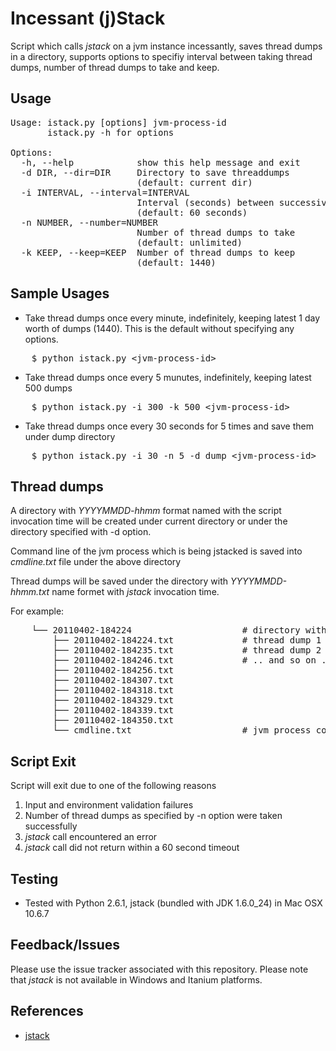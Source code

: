 Incessant (j)Stack
==================

Script which calls _jstack_ on a jvm instance incessantly, saves thread dumps in a directory, supports options to specifiy interval between taking thread dumps, number of thread dumps to take and keep.  

Usage
-----
<pre>
Usage: istack.py [options] jvm-process-id
       istack.py -h for options

Options:
  -h, --help            show this help message and exit
  -d DIR, --dir=DIR     Directory to save threaddumps
                        (default: current dir)
  -i INTERVAL, --interval=INTERVAL
                        Interval (seconds) between successive thread dumps
                        (default: 60 seconds)
  -n NUMBER, --number=NUMBER
                        Number of thread dumps to take
                        (default: unlimited)
  -k KEEP, --keep=KEEP  Number of thread dumps to keep
                        (default: 1440)
</pre>

Sample Usages
-------------
* Take thread dumps once every minute, indefinitely, keeping latest 1 day worth of dumps (1440).  This is the default without specifying any options.
<pre>
    $ python istack.py &lt;jvm-process-id&gt;
</pre>

* Take thread dumps once every 5 munutes, indefinitely, keeping latest 500 dumps
<pre>
    $ python istack.py -i 300 -k 500 &lt;jvm-process-id&gt;
</pre>

* Take thread dumps once every 30 seconds for 5 times and save them under dump directory
<pre>
    $ python istack.py -i 30 -n 5 -d dump &lt;jvm-process-id&gt;
</pre>

Thread dumps
------------
A directory with _YYYYMMDD-hhmm_ format named with the script invocation time will be created under current directory or under the directory specified with -d option.

Command line of the jvm process which is being jstacked is saved into _cmdline.txt_ file under the above directory

Thread dumps will be saved under the directory with _YYYYMMDD-hhmm.txt_ name formet with _jstack_ invocation time.

For example:
<pre>
    └── 20110402-184224                     # directory with script invocation time
        ├── 20110402-184224.txt             # thread dump 1
        ├── 20110402-184235.txt             # thread dump 2
        ├── 20110402-184246.txt             # .. and so on ..
        ├── 20110402-184256.txt
        ├── 20110402-184307.txt
        ├── 20110402-184318.txt
        ├── 20110402-184329.txt
        ├── 20110402-184339.txt
        ├── 20110402-184350.txt
        └── cmdline.txt                     # jvm process command line
</pre>

Script Exit 
-----------
Script will exit due to one of the following reasons

1. Input and environment validation failures
2. Number of thread dumps as specified by -n option were taken successfully
3. _jstack_ call encountered an error
4. _jstack_ call did not return within a 60 second timeout

Testing
-------
* Tested with Python 2.6.1, jstack (bundled with JDK 1.6.0_24) in Mac OSX 10.6.7

Feedback/Issues
---------------
Please use the issue tracker associated with this repository.  Please note that _jstack_ is not available in Windows and Itanium platforms.

References
----------
* [jstack](http://download.oracle.com/javase/1.5.0/docs/tooldocs/share/jstack.html)
